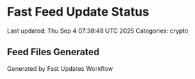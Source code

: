 # Fast Feed Update Status
Last updated: Thu Sep  4 07:38:48 UTC 2025
Categories: crypto

## Feed Files Generated

Generated by Fast Updates Workflow
